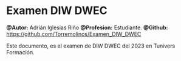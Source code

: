 # Examen DIW DWEC
**@Autor:** Adrián Iglesias Riño
**@Profesion:** Estudiante.
**@Github:** https://github.com/Torremolinos/Examen_DIW_DWEC

Este documento, es el examen de DIW DWEC del 2023 en Tunivers Formación.  